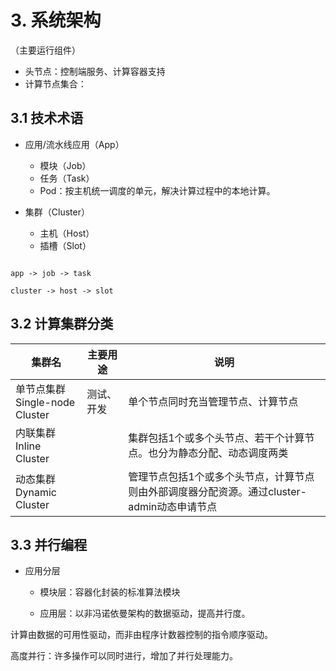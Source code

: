 # 3. 系统架构

（主要运行组件）

- 头节点：控制端服务、计算容器支持
- 计算节点集合：

## 3.1 技术术语

- 应用/流水线应用（App）
  - 模块（Job）
  - 任务（Task）
  - Pod：按主机统一调度的单元，解决计算过程中的本地计算。

- 集群（Cluster）
  - 主机（Host）
  - 插槽（Slot）


```

app -> job -> task

cluster -> host -> slot

```

## 3.2 计算集群分类

|  集群名  | 主要用途 |  说明    |
| --------- | -----|  ------- |
| 单节点集群<br/>Single-node Cluster | 测试、开发 | 单个节点同时充当管理节点、计算节点|
| 内联集群<br/>Inline Cluster |  | 集群包括1个或多个头节点、若干个计算节点。也分为静态分配、动态调度两类 |
| 动态集群<br/>Dynamic Cluster |  | 管理节点包括1个或多个头节点，计算节点则由外部调度器分配资源。通过cluster-admin动态申请节点 |

## 3.3 并行编程

- 应用分层

  - 模块层：容器化封装的标准算法模块

  - 应用层：以非冯诺依曼架构的数据驱动，提高并行度。

计算由数据的可用性驱动，而非由程序计数器控制的指令顺序驱动。

高度并行：许多操作可以同时进行，增加了并行处理能力。
